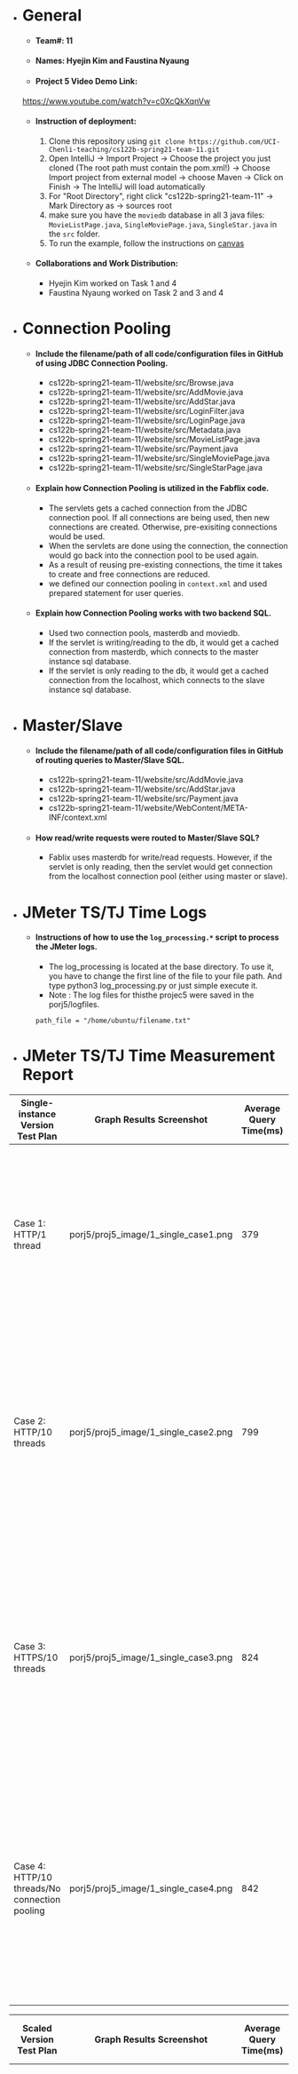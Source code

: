 - # General
    - #### Team#: 11
    
    - #### Names: Hyejin Kim and Faustina Nyaung
    
    - #### Project 5 Video Demo Link:
   https://www.youtube.com/watch?v=c0XcQkXqnVw

    - #### Instruction of deployment:
        1. Clone this repository using `git clone https://github.com/UCI-Chenli-teaching/cs122b-spring21-team-11.git`
        2. Open IntelliJ -> Import Project -> Choose the project you just cloned (The root path must contain the pom.xml!) -> Choose Import project from external model -> choose Maven -> Click on Finish -> The IntelliJ will load automatically
        3. For "Root Directory", right click "cs122b-spring21-team-11" -> Mark Directory as -> sources root
        4. make sure you have the `moviedb` database in all 3 java files: `MovieListPage.java`, `SingleMoviePage.java`, `SingleStar.java` in the `src` folder.
        5. To run the example, follow the instructions on [canvas](https://canvas.eee.uci.edu/courses/36596/pages/intellij-idea-tomcat-configuration)

    - #### Collaborations and Work Distribution:
        - Hyejin Kim worked on Task 1 and 4
        - Faustina Nyaung worked on Task 2 and 3 and 4

- # Connection Pooling
    - #### Include the filename/path of all code/configuration files in GitHub of using JDBC Connection Pooling.
        - cs122b-spring21-team-11/website/src/Browse.java
        - cs122b-spring21-team-11/website/src/AddMovie.java
        - cs122b-spring21-team-11/website/src/AddStar.java
        - cs122b-spring21-team-11/website/src/LoginFilter.java
        - cs122b-spring21-team-11/website/src/LoginPage.java
        - cs122b-spring21-team-11/website/src/Metadata.java
        - cs122b-spring21-team-11/website/src/MovieListPage.java
        - cs122b-spring21-team-11/website/src/Payment.java
        - cs122b-spring21-team-11/website/src/SingleMoviePage.java
        - cs122b-spring21-team-11/website/src/SingleStarPage.java

    
    - #### Explain how Connection Pooling is utilized in the Fabflix code.
        - The servlets gets a cached connection from the JDBC connection pool. If all connections are being used, then new connections are created. Otherwise, pre-exisiting connections would be used. 
        - When the servlets are done using the connection, the connection would go back into the connection pool to be used again.
        - As a result of reusing pre-existing connections, the time it takes to create and free connections are reduced.
        - we defined our connection pooling in `context.xml` and used prepared statement for user queries. 

    - #### Explain how Connection Pooling works with two backend SQL.
        - Used two connection pools, masterdb and moviedb.
        - If the servlet is writing/reading to the db, it would get a cached connection from masterdb, which connects to the master instance sql database. 
        - If the servlet is only reading to the db, it would get a cached connection from the localhost, which connects to the slave instance sql database. 
    

- # Master/Slave
    - #### Include the filename/path of all code/configuration files in GitHub of routing queries to Master/Slave SQL.
        - cs122b-spring21-team-11/website/src/AddMovie.java
        - cs122b-spring21-team-11/website/src/AddStar.java
        - cs122b-spring21-team-11/website/src/Payment.java
        - cs122b-spring21-team-11/website/WebContent/META-INF/context.xml


    - #### How read/write requests were routed to Master/Slave SQL?
       - Fablix uses masterdb for write/read requests. However, if the servlet is only reading, then the servlet would get connection from the localhost connection pool (either using master or slave). 
    
- # JMeter TS/TJ Time Logs
    - #### Instructions of how to use the `log_processing.*` script to process the JMeter logs.
        - The log_processing is located at the base directory. To use it, you have to change the first line of the file to your file path. And type python3 log_processing.py or just simple execute it. 
        - Note : The log files for thisthe projec5 were saved in the porj5/logfiles.
        ```
        path_file = "/home/ubuntu/filename.txt"
        ```

- # JMeter TS/TJ Time Measurement Report
| **Single-instance Version Test Plan**          | **Graph Results Screenshot** | **Average Query Time(ms)** | **Average Search Servlet Time(ms)** | **Average JDBC Time(ms)** | **Analysis** |
|------------------------------------------------|------------------------------|----------------------------|-------------------------------------|---------------------------|--------------|
| Case 1: HTTP/1 thread                          | porj5/proj5_image/1_single_case1.png  | 379                        | 293.143073                          | 293.031416             | This case 1 was done with the connection pooling. Our group found that there is not much difference between the TS and TJ, the difference is 0.111657.            |
| Case 2: HTTP/10 threads                        | porj5/proj5_image/1_single_case2.png   | 799                        | 712.518939                         |  712.386364            | This case 2 was done with the connection pooling. Our group noticed that our avery servelt time significantly increased from the 1 thread, (about 500ns), we found that the average has also incrased.           |
| Case 3: HTTPS/10 threads                       | porj5/proj5_image/1_single_case3.png   | 824                         | 732.813636                        | 732.654167             | This case 3 was done with the connection pooling. Our group noticed that the result(TS and TJ) have incrase a little bit from the http. This is a bit interesting as we thoguht https will be faster.           |
| Case 4: HTTP/10 threads/No connection pooling  | porj5/proj5_image/1_single_case4.png   | 842                         | 734.342045                      | 734.147727          | This case 4 was done without the connection pooling. Our group noticed that the result(TS and TJ) are similar to with connection pooling. The throguh output is bit higher than the rest of the cases.
           |

| **Scaled Version Test Plan**                   | **Graph Results Screenshot** | **Average Query Time(ms)** | **Average Search Servlet Time(ms)** | **Average JDBC Time(ms)** | **Analysis** |
|------------------------------------------------|------------------------------|----------------------------|-------------------------------------|---------------------------|--------------|
| Case 1: HTTP/1 thread                          | porj5/proj5_image/2_single_case1.png   | 397                         | 317.257759                     | 316.950038                | This case 1 was done with the load balancer. Our group found that there is little bit of a difference compare to the single instance. Also there is bit more difference between TS and TJ compare to the connection pooling.           |
| Case 2: HTTP/10 threads                        | porj5/proj5_image/2_single_case2.png   | 493                         | 406.833523                     | 406.528696                | This case 2 was done with the load balancer. Our group found that there much difference in the TS and TJ time compare to the single instance. We could see that the load balancing as well as the connection pooling is working well as it fastened the query time. 
           |
| Case 3: HTTP/10 threads/No connection pooling  | porj5/proj5_image/2_single_case3.png   | 508                         | 395.379167                     | 395.114394                        | This case 3 was done with the load balancer and without the connection pooling. Our group noticed that the result(TS and TJ) are similar to with connection pooling. The average query time is faster than single instance. 
           |

## CS 122B Project 2 Group 11
This project displays a list of movies that contains information about a specific movie or star.

### Proj2 Demo Video URL: 
https://youtu.be/l1MuWtVrGTc

### Proj3 Demo Video URL: 
https://youtu.be/8mXbeHGKnnU

### Proj4 Demo Video URL: 
https://www.youtube.com/watch?v=grWb_YYznOU

### Proj3 Inconsistencies and Duplicates:
- Inconsistencies of MainXML, CastXML, and ActorsXML are all stored within `inconsistencies.txt`
- Duplicates within the XMLs are stored within `Duplicates.txt`

### Proj4 design and the implementation of your fuzzy search:
- Faustina Nyaung used the ed function and normalized the edit distance based on the string's length. I divided the string length by 3.5 to get the edit distance. She realized that 3.5 is a good value because that would mean that no typo is allowed until 4 character long word.



### Contributions to this project:
- Project 1:
    - Hyejin Kim and Faustina Nyaung both worked on `MovieListPage.java`, `index.html`, and `index.js`. We both thought of the sql queries together.
    - Hyejin Kim worked on `SingleMoviePage.java`, `singleMovie.html`, and `singleMovie.js`. 
    - Faustina Nyaung worked on `SingleStarPage.java`, `singleStar.html`, and `singleStar.js`.
    
- Project 2: 
    - Hyejin Kim and Faustina Nyaung both worked on MovieListPage, Confirmation, Checkout, Browse, Login.
    - Hyejin Kim worked on Search
    - Faustina Nyaung worked on Payment

- Project 3:
    - Hyejin Kim worked on task 1 to 6.
    - Faustina Nyaung worked on task 7

- Project 4:
    - Hyejin Kim and Faustina Nyaung both worked on Task 1
    - Hyejin Kim worekd on Login and Movie List Page on android
    - Faustina Nyaung worked on Extra Credit and Single Movie Page on android

### To run this project:
1. Clone this repository using `git clone https://github.com/UCI-Chenli-teaching/cs122b-spring21-team-11.git`
2. Open IntelliJ -> Import Project -> Choose the project you just cloned (The root path must contain the pom.xml!) -> Choose Import project from external model -> choose Maven -> Click on Finish -> The IntelliJ will load automatically
3. For "Root Directory", right click "cs122b-spring21-team-11" -> Mark Directory as -> sources root
4. make sure you have the `moviedb` database in all 3 java files: `MovieListPage.java`, `SingleMoviePage.java`, `SingleStar.java` in the `src` folder.
5. To run the example, follow the instructions on [canvas](https://canvas.eee.uci.edu/courses/36596/pages/intellij-idea-tomcat-configuration)

### Brief Explanation
-   User must login to access Fablix
- After user successfully logs in, user can search, browse, and add movies.
- User can purchase movie by clicking on "CheckOut"
   
- Note: If using IntelliJ, the url has to be set correctly: In `Edit configuration` -> `Tomcat` -> `Deployment` tab -> `Application context`, change the url to `/cs122b_spring21_team_11_war`